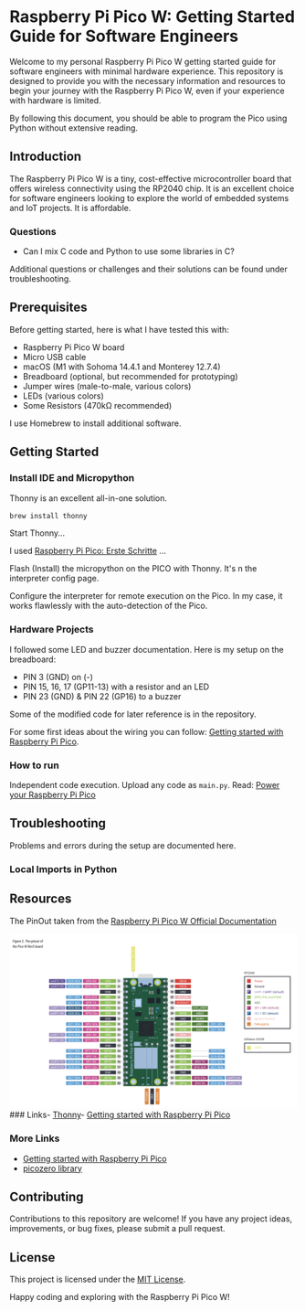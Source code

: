 # Raspberry Pi Pico W: Getting Started Guide for Software Engineers

Welcome to my personal Raspberry Pi Pico W getting started guide for software engineers with minimal hardware experience. This repository is designed to provide you with the necessary information and resources to begin your journey with the Raspberry Pi Pico W, even if your experience with hardware is limited.

By following this document, you should be able to program the Pico using Python without extensive reading.

## Introduction

The Raspberry Pi Pico W is a tiny, cost-effective microcontroller board that offers wireless connectivity using the RP2040 chip. It is an excellent choice for software engineers looking to explore the world of embedded systems and IoT projects. It is affordable.

### Questions

- Can I mix C code and Python to use some libraries in C?

Additional questions or challenges and their solutions can be found under troubleshooting.

## Prerequisites

Before getting started, here is what I have tested this with:

- Raspberry Pi Pico W board
- Micro USB cable
- macOS (M1 with Sohoma 14.4.1 and Monterey 12.7.4)
- Breadboard (optional, but recommended for prototyping)
- Jumper wires (male-to-male, various colors)
- LEDs (various colors)
- Some Resistors (470kΩ recommended)

I use Homebrew to install additional software.

## Getting Started

### Install IDE and Micropython

Thonny is an excellent all-in-one solution.

```bash
brew install thonny
```

Start Thonny...

I used [Raspberry Pi Pico: Erste Schritte](https://www.elektronik-kompendium.de/sites/raspberry-pi/2612191.htm) ...

Flash (Install) the micropython on the PICO with Thonny. It's n the interpreter config page.

Configure the interpreter for remote execution on the Pico. In my case, it works flawlessly with the auto-detection of the Pico.

### Hardware Projects

I followed some LED and buzzer documentation. Here is my setup on the breadboard:

- PIN 3 (GND) on (-)
- PIN 15, 16, 17 (GP11-13) with a resistor and an LED
- PIN 23 (GND) & PIN 22 (GP16) to a buzzer

Some of the modified code for later reference is in the repository.

For some first ideas about the wiring you can follow: [Getting started with Raspberry Pi Pico](https://projects.raspberrypi.org/en/projects/getting-started-with-the-pico).

### How to run

Independent code execution. Upload any code as `main.py`. Read: [Power your Raspberry Pi Pico](https://projects.raspberrypi.org/en/projects/getting-started-with-the-pico/9)

## Troubleshooting

Problems and errors during the setup are documented here.

### Local Imports in Python

## Resources

The PinOut taken from the [Raspberry Pi Pico W Official Documentation](https://datasheets.raspberrypi.com/picow/pico-w-datasheet.pdf)

![The pinout of the Pico W Rev3 board](<The pinout of the Pico W Rev3 board.png>)### Links- [Thonny](https://thonny.org)- [Getting started with Raspberry Pi Pico](https://projects.raspberrypi.org/en/projects/getting-started-with-the-pico)

### More Links

- [Getting started with Raspberry Pi Pico](https://projects.raspberrypi.org/en/projects/getting-started-with-the-pico)
- [picozero library](https://picozero.readthedocs.io/en/latest/)

## Contributing

Contributions to this repository are welcome! If you have any project ideas, improvements, or bug fixes, please submit a pull request.

## License

This project is licensed under the [MIT License](LICENSE).

Happy coding and exploring with the Raspberry Pi Pico W!
